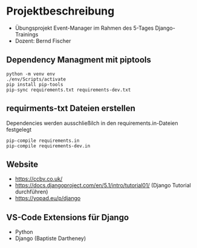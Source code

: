 # Projektbeschreibung
- Übungsprojekt Event-Manager im Rahmen des 5-Tages Django-Trainings
- Dozent: Bernd Fischer

## Dependency Managment mit piptools
    python -m venv env
    ./env/Scripts/activate
    pip install pip-tools
    pip-sync requirements.txt requirements-dev.txt

## requirments-txt Dateien erstellen
Dependencies werden ausschließilch in den requirements.in-Dateien festgelegt

    pip-compile requirements.in
    pip-compile requirements-dev.in 


## Website
- https://ccbv.co.uk/
- https://docs.djangoproject.com/en/5.1/intro/tutorial01/  (Django Tutorial durchführen)
- https://yopad.eu/p/django


## VS-Code Extensions für Django
- Python
- Django (Baptiste Dartheney)


